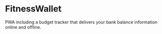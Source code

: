 # FitnessWallet
PWA including a budget tracker that delivers your bank balance information online and offline.
